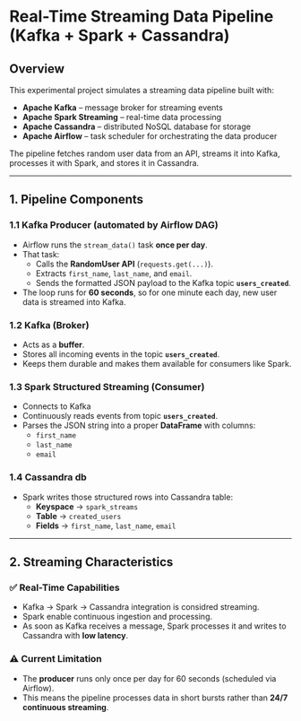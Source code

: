 # Real-Time Streaming Data Pipeline (Kafka + Spark + Cassandra)

## Overview
This experimental project simulates a streaming data pipeline built with:

- **Apache Kafka** – message broker for streaming events  
- **Apache Spark Streaming** – real-time data processing  
- **Apache Cassandra** – distributed NoSQL database for storage  
- **Apache Airflow** – task scheduler for orchestrating the data producer  

The pipeline fetches random user data from an API, streams it into Kafka, processes it with Spark, and stores it in Cassandra.

---

## 1. Pipeline Components

### 1.1 Kafka Producer (automated by Airflow DAG)
- Airflow runs the `stream_data()` task **once per day**.
- That task:
  - Calls the **RandomUser API** (`requests.get(...)`).
  - Extracts `first_name`, `last_name`, and `email`.
  - Sends the formatted JSON payload to the Kafka topic **`users_created`**.
- The loop runs for **60 seconds**, so for one minute each day, new user data is streamed into Kafka.

### 1.2 Kafka (Broker)
- Acts as a **buffer**.
- Stores all incoming events in the topic **`users_created`**.
- Keeps them durable and makes them available for consumers like Spark.

### 1.3 Spark Structured Streaming (Consumer)
- Connects to Kafka
- Continuously reads events from topic **`users_created`**.
- Parses the JSON string into a proper **DataFrame** with columns:
  - `first_name`
  - `last_name`
  - `email`

### 1.4 Cassandra db
- Spark writes those structured rows into Cassandra table:
  - **Keyspace** → `spark_streams`
  - **Table** → `created_users`
  - **Fields** → `first_name`, `last_name`, `email`

---

## 2. Streaming Characteristics

### ✅ Real-Time Capabilities
- Kafka → Spark → Cassandra integration is considred streaming.
- Spark enable continuous ingestion and processing.
- As soon as Kafka receives a message, Spark processes it and writes to Cassandra with **low latency**.

### ⚠️ Current Limitation
- The **producer** runs only once per day for 60 seconds (scheduled via Airflow).  
- This means the pipeline processes data in short bursts rather than **24/7 continuous streaming**.

